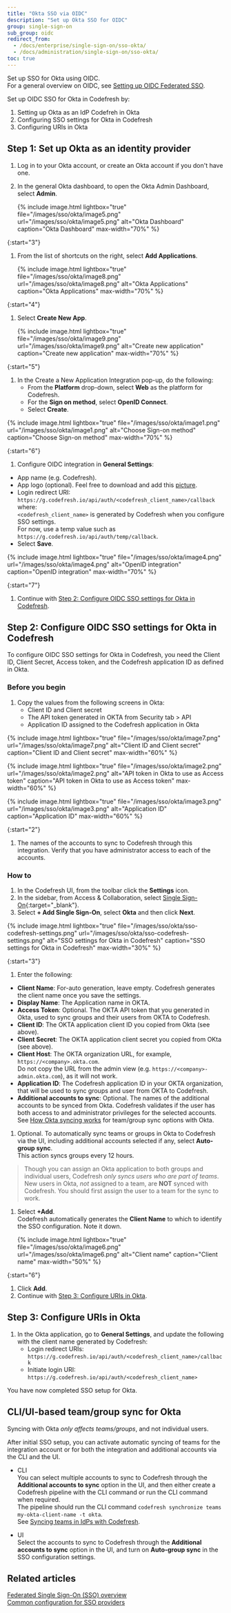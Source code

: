 ```yaml
---
title: "Okta SSO via OIDC"
description: "Set up Okta SSO for OIDC"
group: single-sign-on
sub_group: oidc
redirect_from:
  - /docs/enterprise/single-sign-on/sso-okta/
  - /docs/administration/single-sign-on/sso-okta/  
toc: true
---
```

Set up SSO for Okta using OIDC.  
For a general overview on OIDC, see [Setting up OIDC Federated SSO]({{site.baseurl}}/docs/single-sign-on/oidc).  


Set up OIDC SSO for Okta in Codefresh by:
1. Setting up Okta as an IdP Codefreh in Okta 
1. Configuring SSO settings for Okta in Codefresh
1. Configuring URIs in Okta

## Step 1: Set up Okta as an identity provider

1. Log in to your Okta account, or create an Okta account if you don't have one. 
1. In the general Okta dashboard, to open the Okta Admin Dashboard, select **Admin**.
   
   {% include image.html 
  lightbox="true" 
  file="/images/sso/okta/image5.png" 
  url="/images/sso/okta/image5.png"
  alt="Okta Dashboard"
  caption="Okta Dashboard"
  max-width="70%"
  %}

{:start="3"}
1. From the list of shortcuts on the right, select **Add Applications**.
   
   {% include image.html 
  lightbox="true" 
  file="/images/sso/okta/image8.png" 
  url="/images/sso/okta/image8.png"
  alt="Okta Applications"
  caption="Okta Applications"
  max-width="70%"
  %}

{:start="4"}
1. Select **Create New App**.
   
   {% include image.html 
  lightbox="true" 
  file="/images/sso/okta/image9.png" 
  url="/images/sso/okta/image9.png"
  alt="Create new application"
  caption="Create new application"
  max-width="70%"
  %}

{:start="5"}
1. In the Create a New Application Integration pop-up, do the following:
   * From the **Platform** drop-down, select **Web** as the platform for Codefresh.
   * For the **Sign on method**, select **OpenID Connect**. 
   * Select **Create**.

  {% include image.html 
  lightbox="true" 
  file="/images/sso/okta/image1.png" 
  url="/images/sso/okta/image1.png"
  alt="Choose Sign-on method"
  caption="Choose Sign-on method"
  max-width="70%"
  %}

{:start="6"}
1. Configure OIDC integration in **General Settings**:
  * App name (e.g. Codefresh).
  * App logo (optional). Feel free to download and add this [picture]({{site.baseurl}}/images/administration/sso/okta/codefresh-logo.png).
  * Login redirect URI: `https://g.codefresh.io/api/auth/<codefresh_client_name>/callback`   
    where:  
    `<codefresh_client_name>` is generated by Codefresh when you configure SSO settings.   
    For now, use a temp value such as `https://g.codefresh.io/api/auth/temp/callback`.  
  * Select **Save**.
  
  {% include image.html 
   lightbox="true" 
   file="/images/sso/okta/image4.png" 
   url="/images/sso/okta/image4.png"
   alt="OpenID integration"
   caption="OpenID integration"
   max-width="70%"
   %}

{:start="7"}
1. Continue with [Step 2: Configure OIDC SSO settings for Okta in Codefresh](#step-2-configure-oidc-sso-settings-for-okta-in-codefresh).

## Step 2: Configure OIDC SSO settings for Okta in Codefresh
To configure OIDC SSO settings for Okta in Codefresh, you need the Client ID, Client Secret, Access token, and the Codefresh application ID as defined in Okta.

### Before you begin
1. Copy the values from the following screens in Okta:
    * Client ID and Client secret
    * The API token generated in OKTA from Security tab > API
    * Application ID assigned to the Codefresh application in Okta

{% include image.html 
lightbox="true" 
file="/images/sso/okta/image7.png" 
url="/images/sso/okta/image7.png"
alt="Client ID and Client secret"
caption="Client ID and Client secret"
max-width="60%"
%}

  
{% include image.html 
lightbox="true" 
file="/images/sso/okta/image2.png" 
url="/images/sso/okta/image2.png"
alt="API token in Okta to use as Access token"
caption="API token in Okta to use as Access token"
max-width="60%"
%}

  
{% include image.html 
lightbox="true" 
file="/images/sso/okta/image3.png" 
url="/images/sso/okta/image3.png"
alt="Application ID"
caption="Application ID"
max-width="60%"
%}

{:start="2"}
1. The names of the accounts to sync to Codefresh through this integration. Verify that you have administrator access to each of the accounts.

### How to 

1. In the Codefresh UI, from the toolbar click the **Settings** icon.
1. In the sidebar, from Access & Collaboration, select [Single Sign-On](https://g.codefresh.io/2.0/account-settings/single-sign-on){:target="\_blank"}.
1. Select **+ Add Single Sign-On**, select **Okta** and then click **Next**.

{% include image.html 
lightbox="true" 
file="/images/sso/okta/sso-codefresh-settings.png" 
url="/images/sso/okta/sso-codefresh-settings.png"
alt="SSO settings for Okta in Codefresh"
caption="SSO settings for Okta in Codefresh"
max-width="30%"
%}

{:start="3"}
1. Enter the following:
  * **Client Name**: For-auto generation, leave empty. Codefresh generates the client name once you save the settings.
  * **Display Name**: The Application name in OKTA.
  * **Access Token**: Optional. The OKTA API token that you generated in Okta, used to sync groups and their users from OKTA to Codefresh.  
  * **Client ID**: The OKTA application client ID you copied from Okta (see above).
  * **Client Secret**: The OKTA application client secret you copied from OKta (see above).
  * **Client Host**: The OKTA organization URL, for example, `https://<company>.okta.com`.   
    Do not copy the URL from the admin view (e.g. `https://<company>-admin.okta.com`), as it will not work.
  * **Application ID**: The Codefresh application ID in your OKTA organization, that will be used to sync groups and user from OKTA to Codefresh. 
  * **Additional accounts to sync**: Optional. The names of the additional accounts to be synced from Okta. 
    Codefresh validates if the user has both access to and administrator privileges for the selected accounts.  
    See [How Okta syncing works](#how-okta-syncing-works) for team/group sync options with Okta.
1. Optional. To automatically sync teams or groups in Okta to Codefresh via the UI, including additional accounts selected if any, select **Auto-group sync**.  
  This action syncs groups every 12 hours. 
  > Though you can assign an Okta application to both groups and individual users, Codefresh _only syncs users who are part of teams_.   
  New users in Okta, _not_ assigned to a team, are **NOT** synced with Codefresh. You should first assign the user to a team for the sync to work.
1. Select **+Add**.  
  Codefresh automatically generates the **Client Name** to which to identify the SSO configuration.
  Note it down. 
   
   {% include image.html 
  lightbox="true" 
  file="/images/sso/okta/image6.png" 
  url="/images/sso/okta/image6.png"
  alt="Client name"
  caption="Client name"
  max-width="50%"
  %}

{:start="6"}
1. Click **Add**.
1. Continue with [Step 3: Configure URIs in Okta](#step_3_configure-uris-in-okta).

## Step 3: Configure URIs in Okta
1. In the Okta application, go to **General Settings**, and update the following with the client name generated by Codefresh:
   * Login redirect URIs: `https://g.codefresh.io/api/auth/<codefresh_client_name>/callback`
   * Initiate login URI: `https://g.codefresh.io/api/auth/<codefresh_client_name>`

You have now completed SSO setup for Okta. 

## CLI/UI-based team/group sync for Okta
Syncing with Okta _only affects teams/groups_, and not individual users.

After initial SSO setup, you can activate automatic syncing of teams for the integration account or for both the integration and additional accounts via the CLI and the UI.

* CLI  
  You can select multiple accounts to sync to Codefresh through the **Additional accounts to sync** option in the UI, and then either create a Codefresh pipeline with the CLI command or run the CLI command when required.  
  The pipeline should run the CLI command `codefresh synchronize teams my-okta-client-name -t okta`.  
  See [Syncing teams in IdPs with Codefresh]({{site.baseurl}}//docs/single-sign-on/team-sync/#syncing-teams-in-idps-with-codefresh).

* UI  
  Select the accounts to sync to Codefresh through the **Additional accounts to sync** option in the UI, and turn on **Auto-group sync** in the SSO configuration settings. 

 
 
## Related articles
[Federated Single Sign-On (SSO) overview]({{site.baseurl}}/docs/single-sign-on/single-sign-on/)  
[Common configuration for SSO providers]({{site.baseurl}}/docs/single-sign-on/team-sync)  

